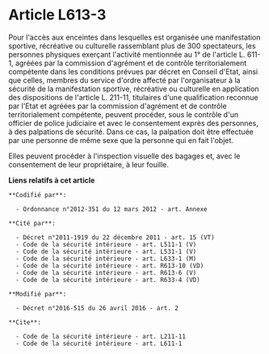 # Article L613-3

Pour l'accès aux enceintes dans lesquelles est organisée une manifestation sportive, récréative ou culturelle rassemblant
plus de 300 spectateurs, les personnes physiques exerçant l'activité mentionnée au 1° de l'article L. 611-1, agréées par la
commission d'agrément et de contrôle territorialement compétente dans les conditions prévues par décret en Conseil d'Etat,
ainsi que celles, membres du service d'ordre affecté par l'organisateur à la sécurité de la manifestation sportive,
récréative ou culturelle en application des dispositions de l'article L. 211-11, titulaires d'une qualification reconnue par
l'Etat et agréées par la       commission d'agrément et de contrôle territorialement compétente, peuvent procéder, sous le
contrôle d'un officier de police judiciaire et avec le consentement exprès des personnes, à des palpations de sécurité. Dans
ce cas, la palpation doit être effectuée par une personne de même sexe que la personne qui en fait l'objet. 

Elles peuvent procéder à l'inspection visuelle des bagages et, avec le consentement de leur propriétaire, à leur fouille.

**Liens relatifs à cet article**

	**Codifié par**:

	  - Ordonnance n°2012-351 du 12 mars 2012 - art. Annexe

	**Cité par**:

	  - Décret n°2011-1919 du 22 décembre 2011 - art. 15 (VT)
	  - Code de la sécurité intérieure - art. L511-1 (V)
	  - Code de la sécurité intérieure - art. L531-1 (V)
	  - Code de la sécurité intérieure - art. L633-1 (M)
	  - Code de la sécurité intérieure - art. R613-10 (VD)
	  - Code de la sécurité intérieure - art. R613-6 (V)
	  - Code de la sécurité intérieure - art. R633-4 (VD)

	**Modifié par**:

	  - Décret n°2016-515 du 26 avril 2016 - art. 2

	**Cite**:

	  - Code de la sécurité intérieure - art. L211-11
	  - Code de la sécurité intérieure - art. L611-1
